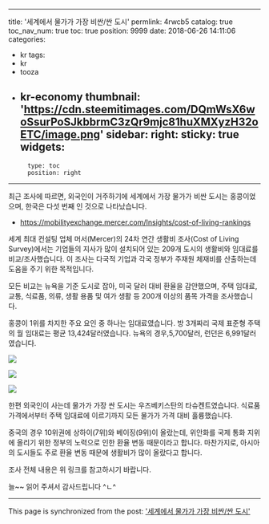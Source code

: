 
---
title: '세계에서 물가가 가장 비싼/싼 도시'
permlink: 4rwcb5
catalog: true
toc_nav_num: true
toc: true
position: 9999
date: 2018-06-26 14:11:06
categories:
- kr
tags:
- kr
- tooza
- kr-economy
thumbnail: 'https://cdn.steemitimages.com/DQmWsX6woSsurPoSJkbbrmC3zQr9mjc81huXMXyzH32oETC/image.png'
sidebar:
    right:
        sticky: true
widgets:
    -
        type: toc
        position: right
---


최근 조사에 따르면, 외국인이 거주하기에 세계에서 가장 물가가 비싼 도시는 홍콩이었으며, 한국은 다섯 번째 인 것으로 나타났습니다. 

- https://mobilityexchange.mercer.com/Insights/cost-of-living-rankings

세계 최대 컨설팅 업체 머서(Mercer)의 24차 연간 생활비 조사(Cost of Living Survey)에서는 기업들의 지사가 많이 설치되어 있는 209개 도시의 생활비와 임대료를  비교/조사했습니다. 이 조사는 다국적 기업과 각국 정부가 주재원 체재비를 산출하는데 도움을 주기 위한 목적입니다. 

모든 비교는 뉴욕을 기준 도시로 잡아, 미국 달러 대비 환율을 감안했으며, 주택 임대료, 교통, 식료품, 의류, 생활 용품 및 여가 생활 등 200개 이상의 품목 가격을 조사했습니다.

홍콩이 1위를 차지한 주요 요인 중 하나는 임대료였습니다. 방 3개짜리 국제 표준형 주택의 월 임대료는 평균 13,424달러였습니다. 뉴욕의 경우,5,700달러, 런던은 6,991달러였습니다.

![](https://cdn.steemitimages.com/DQmWsX6woSsurPoSJkbbrmC3zQr9mjc81huXMXyzH32oETC/image.png)

![](https://cdn.steemitimages.com/DQmf6CxoLsQGMfpTQgSvFkFkMoJcDtZ8xjbw8rJqUHymUW6/image.png)

![](https://cdn.steemitimages.com/DQmQK84yUcQYD8Q1pZdg9mBvHKP4Nbr8zMprh3NpVn9zQ7e/image.png)

한편 외국인이 사는데 물가가 가장 싼 도시는 우즈베키스탄의 타슈켄트였습니다. 식료품 가격에서부터 주택 임대료에 이르기까지 모든 물가가 가격 대비 훌륭했습니다.

중국의 경우 10위권에 상하이(7위)와 베이징(9위)이 올랐는데, 위안화를 국제 통화 지위에 올리기 위한 정부의 노력으로 인한 환율 변동 때문이라고 합니다. 마찬가지로, 아시아의 도시들도 주로 환율 변동 때문에 생활비가 많이 올랐다고 합니다.

조사 전체 내용은 위 링크를 참고하시기 바랍니다.

늘~~ 읽어 주셔서 감사드립니다 ^ㄴ^

- - -

This page is synchronized from the post: ['세계에서 물가가 가장 비싼/싼 도시'](https://steemit.com/@pius.pius/4rwcb5)
